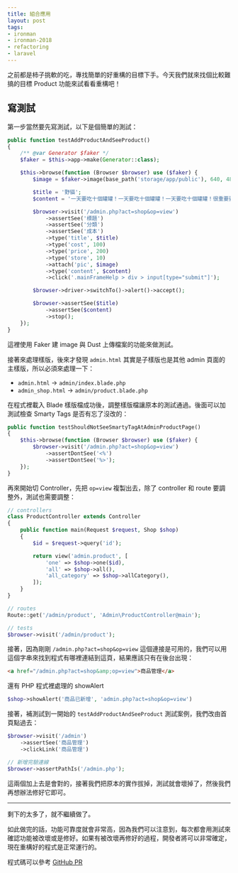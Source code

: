 ```yaml
---
title: 組合應用
layout: post
tags:
- ironman
- ironman-2018
- refactoring
- laravel
---
```


之前都是柿子挑軟的吃，專找簡單的好重構的目標下手。今天我們就來找個比較難搞的目標 Product 功能來試看看重構吧！

## 寫測試

第一步當然要先寫測試，以下是個簡單的測試：

```php
public function testAddProductAndSeeProduct()
{
    /** @var Generator $faker */
    $faker = $this->app->make(Generator::class);

    $this->browse(function (Browser $browser) use ($faker) {
        $image = $faker->image(base_path('storage/app/public'), 640, 480, 'cats');

        $title = '野貓';
        $content = '一天要吃十個罐罐！一天要吃十個罐罐！一天要吃十個罐罐！很重要要說三次';

        $browser->visit('/admin.php?act=shop&op=view')
            ->assertSee('標題')
            ->assertSee('分類')
            ->assertSee('成本')
            ->type('title', $title)
            ->type('cost', 100)
            ->type('price', 200)
            ->type('store', 10)
            ->attach('pic', $image)
            ->type('content', $content)
            ->click('.mainFrameHelp > div > input[type="submit"]');

        $browser->driver->switchTo()->alert()->accept();

        $browser->assertSee($title)
            ->assertSee($content)
            ->stop();
    });
}
```

這裡使用 Faker 建 image 與 Dust 上傳檔案的功能來做測試。

接著來處理樣版，後來才發現 `admin.html` 其實是子樣版也是其他 admin 頁面的主樣版，所以必須來處理一下：

* `admin.html` -> `admin/index.blade.php`
* `admin_shop.html` -> `admin/product.blade.php`

在程式裡載入 Blade 樣版檔成功後，調整樣版檔讓原本的測試通過。後面可以加測試檢查 Smarty Tags 是否有忘了沒改的：

```php
public function testShouldNotSeeSmartyTagAtAdminProductPage()
{
    $this->browse(function (Browser $browser) use ($faker) {
        $browser->visit('/admin.php?act=shop&op=view')
            ->assertDontSee('<%')
            ->assertDontSee('%>');
    });
}
```

再來開始切 Controller，先把 `op=view` 複製出去，除了 controller 和 route 要調整外，測試也需要調整：

```php
// controllers
class ProductController extends Controller
{
    public function main(Request $request, Shop $shop)
    {
        $id = $request->query('id');

        return view('admin.product', [
            'one' => $shop->one($id),
            'all' => $shop->all(),
            'all_category' => $shop->allCategory(),
        ]);
    }
}

// routes
Route::get('/admin/product', 'Admin\ProductController@main');

// tests
$browser->visit('/admin/product');
```

接著，因為剛剛 `/admin.php?act=shop&op=view` 這個連接是可用的，我們可以用這個字串來找到程式有哪裡連結到這頁，結果應該只有在後台出現：

```html
<a href="/admin.php?act=shop&amp;op=view">商品管理</a>
```

還有 PHP 程式裡處理的 showAlert 

```php
$shop->showAlert('商品已新增', 'admin.php?act=shop&op=view')
```

接著，補測試到一開始的 `testAddProductAndSeeProduct` 測試案例，我們改由首頁點過去：

```php
$browser->visit('/admin')
    ->assertSee('商品管理')
    ->clickLink('商品管理')

// 新增完驗連線
$browser->assertPathIs('/admin.php');
```

這兩個加上去是會對的，接著我們把原本的實作拔掉，測試就會壞掉了，然後我們再想辦法修好它即可。

---

剩下的太多了，就不繼續做了。

如此做完的話，功能可靠度就會非常高，因為我們可以注意到，每次都會用測試來確認功能被改壞或是修好。如果有被改壞再修好的過程，開發者將可以非常確定，現在重構好的程式是正常運行的。

程式碼可以參考 [GitHub PR](https://github.com/MilesChou/book-refactoring-30-days/pull/18)
